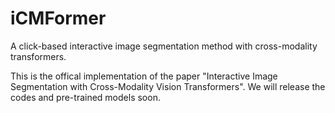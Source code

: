 # iCMFormer
A click-based interactive image segmentation method with cross-modality transformers.

This is the offical implementation of the paper "Interactive Image Segmentation with Cross-Modality Vision Transformers". We will release the codes and pre-trained models soon.
